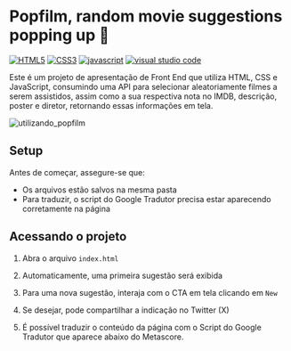 <h1 align="left"> Popfilm, random movie suggestions popping up 🍿</h1>

<a href='https://www.devmedia.com.br/o-que-e-o-html5/25820' target="_blank"><img alt='HTML5' src='https://img.shields.io/badge/HTML5-100000?style=plastic&logo=HTML5&logoColor=white&labelColor=e54d26&color=black'/></a>
<a href='https://developer.mozilla.org/pt-BR/docs/Web/CSS' target="_blank"><img alt='CSS3' src='https://img.shields.io/badge/CSS3-100000?style=plastic&logo=CSS3&logoColor=white&labelColor=0096db&color=black'/></a>
<a href='https://developer.mozilla.org/pt-BR/docs/Web/JavaScript' target="_blank"><img alt='javascript' src='https://img.shields.io/badge/JavaScript-100000?style=plastic&logo=javascript&logoColor=white&labelColor=f7df1d&color=black'/></a>
<a href='https://vscode.dev/' target="_blank"><img alt='visual studio code' src='https://img.shields.io/badge/VSCode-100000?style=plastic&logo=visual studio code&logoColor=white&labelColor=25abf2&color=black'/></a>

<p>Este é um projeto de apresentação de Front End que utiliza HTML, CSS e JavaScript, consumindo uma API para selecionar aleatoriamente filmes a serem assistidos, assim como a sua respectiva nota no IMDB, descrição, poster e diretor, retornando essas informações em tela.</p>

![utilizando_popfilm](https://github.com/armentc/pop_film/assets/69776190/0ec8d5bc-7380-42b1-95f8-53807b51f4db)

<h2>Setup</h2>
<p>
Antes de começar, assegure-se que:
<p>

* Os arquivos estão salvos na mesma pasta
* Para traduzir, o script do Google Tradutor precisa estar aparecendo corretamente na página

<h2>Acessando o projeto</h2>

1) Abra o arquivo `index.html`

2) Automaticamente, uma primeira sugestão será exibida

3) Para uma nova sugestão, interaja com o CTA em tela clicando em `New`

4) Se desejar, pode compartilhar a indicação no Twitter (X)

5) É possível traduzir o conteúdo da página com o Script do Google Tradutor que aparece abaixo do Metascore. 
